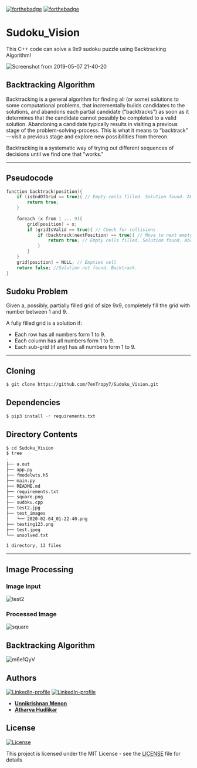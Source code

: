 [![forthebadge](https://forthebadge.com/images/badges/made-with-c-plus-plus.svg)](https://forthebadge.com) [![forthebadge](https://forthebadge.com/images/badges/made-with-python.svg)](https://forthebadge.com)
# Sudoku_Vision
This C++ code can solve a 9x9 sudoku puzzle using Backtracking Algorithm!

![Screenshot from 2019-05-07 21-40-20](https://user-images.githubusercontent.com/36446402/57315344-04c65400-7111-11e9-939c-fce34eb7ceea.png)


## **Backtracking Algorithm**

Backtracking is a general algorithm for finding all (or some) solutions to some computational problems, that incrementally builds candidates to the solutions, and abandons each partial candidate (“backtracks”) as soon as it determines that the candidate cannot possibly be completed to a valid solution.
Abandoning a candidate typically results in visiting a previous stage of the problem-solving-process. This is what it means to “backtrack” — visit a previous stage and explore new possibilities from thereon.

Backtracking is a systematic way of trying out different sequences of decisions until we find one that "works."

---

## Pseudocode
```cpp
function backtrack(position){
    if (isEndOfGrid == true){ // Empty cells filled. Solution found. Abort
        return true;
    }
 
    foreach (x from 1 ... 9){
        grid[position] = x;
        if (gridIsValid == true){ // Check for collisions
            if (backtrack(nextPosition) == true){ // Move to next empty cell
                return true; // Empty cells filled. Solution found. Abort.
            }
        }
    }
    grid[position] = NULL; // Empties cell
    return false; //Solution not found. Backtrack.
}
```
## Sudoku Problem
Given a, possibly, partially filled grid of size 9x9, completely fill the grid with number between 1 and 9.

A fully filled grid is a solution if:

- Each row has all numbers form 1 to 9.
- Each column has all numbers form 1 to 9.
- Each sub-grid (if any) has all numbers form 1 to 9.
---
## Cloning
```bash
$ git clone https://github.com/7enTropy7/Sudoku_Vision.git
```

## Dependencies
```bash
$ pip3 install -r requirements.txt
```
## Directory Contents
```bash
$ cd Sudoku_Vision
$ tree
.
├── a.out
├── app.py
├── fmodelwts.h5
├── main.py
├── README.md
├── requirements.txt
├── square.png
├── sudoku.cpp
├── test2.jpg
├── test_images
│   └── 2020-02-04_01-22-40.png
├── testing123.png
├── test.jpeg
└── unsolved.txt

1 directory, 13 files
```
---
## Image Processing
### Image Input
![test2](https://user-images.githubusercontent.com/36445600/73818844-3e4cfc80-4814-11ea-90c1-9984e0e747dd.jpg)

### Processed Image
![square](https://user-images.githubusercontent.com/36445600/73818744-09d94080-4814-11ea-95fe-8ace558b2422.png)

## Backtracking Algorithm

![m6e1QyV](https://user-images.githubusercontent.com/36446402/72595594-2f1f1100-3930-11ea-88b1-380db6fa5048.gif)


## Authors
[![LinkedIn-profile](https://img.shields.io/badge/LinkedIn-Unnikrishnan-teal.svg)](https://www.linkedin.com/in/unnikrishnan-menon-aa013415a/) [![LinkedIn-profile](https://img.shields.io/badge/LinkedIn-Atharva-orange.svg)](https://www.linkedin.com/in/atharva-hudlikar/)

* [**Unnikrishnan Menon**](https://github.com/7enTropy7)
* [**Atharva Hudlikar**](https://github.com/Mastermind0100)


## License

[![License](http://img.shields.io/:license-mit-blue.svg?style=flat)](http://badges.mit-license.org)

This project is licensed under the MIT License - see the [LICENSE](LICENSE) file for details